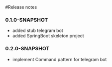 #Release notes


### 0.1.0-SNAPSHOT

* added stub telegram bot
* added SpringBoot skeleton project

### 0.2.0-SNAPSHOT

* implement Command pattern for telegram bot
